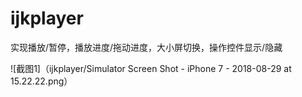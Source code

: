 # ijkplayer
实现播放/暂停，播放进度/拖动进度，大小屏切换，操作控件显示/隐藏

![截图1]（ijkplayer/Simulator Screen Shot - iPhone 7 - 2018-08-29 at 15.22.22.png）

